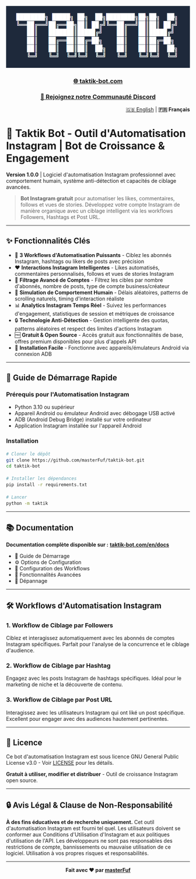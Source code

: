 <div align="center">
  <img src="logo/logo.png" alt="Logo Taktik" width="600"/>
</div>

<div align="center">
  <h3><a href="https://taktik-bot.com/">🌐 taktik-bot.com</a></h3>
  <h3><a href="https://discord.gg/bb7MuMmpKS">💬 Rejoignez notre Communauté Discord</a></h3>
</div>

<div align="right">
  <a href="./README.md">🇬🇧 English</a> | <strong>🇫🇷 Français</strong>
</div>

# 🎯 Taktik Bot - Outil d'Automatisation Instagram | Bot de Croissance & Engagement

**Version 1.0.0** | Logiciel d'automatisation Instagram professionnel avec comportement humain, système anti-détection et capacités de ciblage avancées.

> **Bot Instagram gratuit** pour automatiser les likes, commentaires, follows et vues de stories. Développez votre compte Instagram de manière organique avec un ciblage intelligent via les workflows Followers, Hashtags et Post URL.

---

## ✨ Fonctionnalités Clés

- 🤖 **3 Workflows d'Automatisation Puissants** - Ciblez les abonnés Instagram, hashtags ou likers de posts avec précision
- ❤️ **Interactions Instagram Intelligentes** - Likes automatisés, commentaires personnalisés, follows et vues de stories Instagram
- 🎯 **Filtrage Avancé de Comptes** - Filtrez les cibles par nombre d'abonnés, nombre de posts, type de compte business/créateur
- 🧠 **Simulation de Comportement Humain** - Délais aléatoires, patterns de scrolling naturels, timing d'interaction réaliste
- 📊 **Analytics Instagram Temps Réel** - Suivez les performances d'engagement, statistiques de session et métriques de croissance
- 🔒 **Technologie Anti-Détection** - Gestion intelligente des quotas, patterns aléatoires et respect des limites d'actions Instagram
- 🆓 **Gratuit & Open Source** - Accès gratuit aux fonctionnalités de base, offres premium disponibles pour plus d'appels API
- 🔧 **Installation Facile** - Fonctionne avec appareils/émulateurs Android via connexion ADB

---

## 🚀 Guide de Démarrage Rapide

### Prérequis pour l'Automatisation Instagram
- Python 3.10 ou supérieur
- Appareil Android ou émulateur Android avec débogage USB activé
- ADB (Android Debug Bridge) installé sur votre ordinateur
- Application Instagram installée sur l'appareil Android

### Installation

```bash
# Cloner le dépôt
git clone https://github.com/masterFuf/taktik-bot.git
cd taktik-bot

# Installer les dépendances
pip install -r requirements.txt

# Lancer
python -m taktik
```

---

## 📚 Documentation

**Documentation complète disponible sur :** **[taktik-bot.com/en/docs](https://taktik-bot.com/en/docs)**

- 📖 Guide de Démarrage
- ⚙️ Options de Configuration
- 🔧 Configuration des Workflows
- 🎯 Fonctionnalités Avancées
- 🐛 Dépannage

---

## 🛠️ Workflows d'Automatisation Instagram

### 1. Workflow de Ciblage par Followers
Ciblez et interagissez automatiquement avec les abonnés de comptes Instagram spécifiques. Parfait pour l'analyse de la concurrence et le ciblage d'audience.

### 2. Workflow de Ciblage par Hashtag  
Engagez avec les posts Instagram de hashtags spécifiques. Idéal pour le marketing de niche et la découverte de contenu.

### 3. Workflow de Ciblage par Post URL
Interagissez avec les utilisateurs Instagram qui ont liké un post spécifique. Excellent pour engager avec des audiences hautement pertinentes.

---

## 📌 Licence

Ce bot d'automatisation Instagram est sous licence GNU General Public License v3.0 - Voir [LICENSE](LICENSE) pour les détails.

**Gratuit à utiliser, modifier et distribuer** - Outil de croissance Instagram open source.

---

## 🔒 Avis Légal & Clause de Non-Responsabilité

**À des fins éducatives et de recherche uniquement.** Cet outil d'automatisation Instagram est fourni tel quel. Les utilisateurs doivent se conformer aux Conditions d'Utilisation d'Instagram et aux politiques d'utilisation de l'API. Les développeurs ne sont pas responsables des restrictions de compte, bannissements ou mauvaise utilisation de ce logiciel. Utilisation à vos propres risques et responsabilités.

---

<div align="center">
  <strong>Fait avec ❤️ par <a href="https://github.com/masterFuf">masterFuf</a></strong>
</div>
